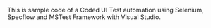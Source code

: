 This is sample code of a Coded UI Test automation using Selenium, Specflow and MSTest Framework with Visual Studio.

